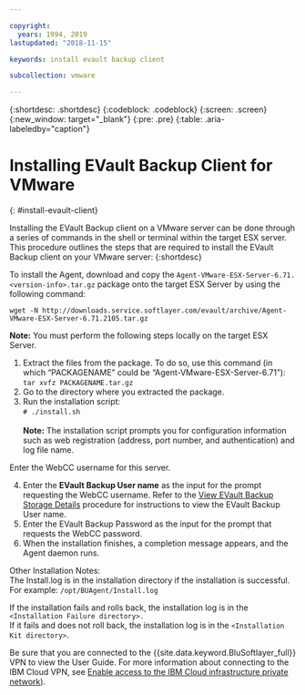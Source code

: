```yaml
---

copyright:
  years: 1994, 2019
lastupdated: "2018-11-15"

keywords: install evault backup client

subcollection: vmware

---
```


{:shortdesc: .shortdesc}
{:codeblock: .codeblock}
{:screen: .screen}
{:new_window: target="_blank"}
{:pre: .pre}
{:table: .aria-labeledby="caption"}

# Installing EVault Backup Client for VMware
{: #install-evault-client}

Installing the EVault Backup client on a VMware server can be done through a series of commands in the shell or terminal within the target ESX server. This procedure outlines the steps that are required to install the EVault Backup client on your VMware server:
{:shortdesc}

To install the Agent, download and copy the `Agent-VMware-ESX-Server-6.71.<version-info>.tar.gz` package onto the target ESX Server by using the following command:

`wget -N http://downloads.service.softlayer.com/evault/archive/Agent-VMware-ESX-Server-6.71.2105.tar.gz`

**Note:** You must perform the following steps locally on the target ESX Server.

1. Extract the files from the package. To do so, use this command (in which “PACKAGENAME” could be “Agent-VMware-ESX-Server-6.71”):<br/>`tar xvfz PACKAGENAME.tar.gz`
2. Go to the directory where you extracted the package.
3. Run the installation script:<br />`# ./install.sh`<br/><br/>
**Note:**  The installation script prompts you for configuration information such as web registration (address, port number, and authentication) and log file name.

Enter the WebCC username for this server.

4. Enter the **EVault Backup User name** as the input for the prompt requesting the WebCC username. Refer to the [View EVault Backup Storage Details](/docs/infrastructure/Backup?topic=Backup-GettingStarted#viewing-evault-backup-storage-details-in-ibm-cloud-infrastructure-customer-portal) procedure for instructions to view the EVault Backup User name.
5. Enter the EVault Backup Password as the input for the prompt that requests the WebCC password.
6. When the installation finishes, a completion message appears, and the Agent daemon runs.


Other Installation Notes:<br/>
The Install.log is in the installation directory if the installation is successful.<br/>
For example: `/opt/BUAgent/Install.log`

If the installation fails and rolls back, the installation log is in the `<Installation Failure directory>.`<br/>
If it fails and does not roll back, the installation log is in the `<Installation Kit directory>`.<br/>

Be sure that you are connected to the {{site.data.keyword.BluSoftlayer_full}} VPN to view the User Guide. For more information about connecting to the IBM Cloud VPN, see [Enable access to the IBM Cloud infrastructure private network](/docs/customer-portal?topic=customer-portal-getting-started#enable-private-network)).
